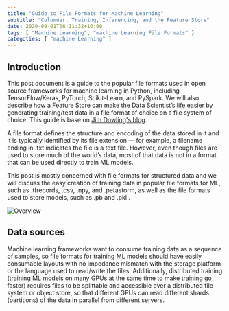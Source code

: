 ```yaml
---
title: "Guide to File Formats for Machine Learning"
subtitle: "Columnar, Training, Inferencing, and the Feature Store"
date: 2020-09-01T06:11:32+10:00
tags: [ "Machine Learning", "machine Learning File Formats" ]
categoties: [ "machine Learning" ]
---
```

## Introduction
This post document is a guide to the popular file formats used in open source frameworks for machine learning in Python, including TensorFlow/Keras, PyTorch, Scikit-Learn, and PySpark. We will also describe how a Feature Store can make the Data Scientist’s life easier by generating training/test data in a file format of choice on a file system of choice. This guide is base on [Jim Dowling's blog](https://towardsdatascience.com/guide-to-file-formats-for-machine-learning-columnar-training-inferencing-and-the-feature-store-2e0c3d18d4f9).

A file format defines the structure and encoding of the data stored in it and it is typically identified by its file extension — for example, a filename ending in .txt indicates the file is a text file. However, even though files are used to store much of the world’s data, most of that data is not in a format that can be used directly to train ML models.

This post is mostly concerned with file formats for structured data and we will discuss the easy creation of training data in popular file formats for ML, such as .tfrecords, .csv, .npy, and .petastorm, as well as the file formats used to store models, such as .pb and .pkl . 

![Overview](https://miro.medium.com/max/700/0*EswBCD4bwdpoHn6S.png)

## Data sources
Machine learning frameworks want to consume training data as a sequence of samples, so file formats for training ML models should have easily consumable layouts with no impedance mismatch with the storage platform or the language used to read/write the files. Additionally, distributed training (training ML models on many GPUs at the same time to make training go faster) requires files to be splittable and accessible over a distributed file system or object store, so that different GPUs can read different shards (partitions) of the data in parallel from different servers.
